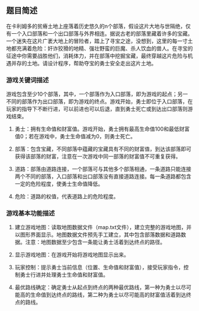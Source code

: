 ## 题目简述

在卡利姆多的贫瘠土地上座落着历史悠久的n个部落，假设这片大地与世隔绝，仅有一个入口部落和一个出口部落与外界相连。据说古老的部落里藏着许多的宝藏。一个迷失在这片广袤大地上的冒险者，踏上了寻宝之途，没想到，这里的每一寸土地都充满着危险：奸诈狡猾的地精、强壮野蛮的巨魔、杀人饮血的兽人。在寻宝的征途中你需要战胜他们，消耗体力，并在部落中挖掘宝藏，最终穿越这片危险与机遇并存的土地。请设计程序，帮助夺宝的勇士安全走出这片土地。

### 游戏关键词描述

游戏包含至少10个部落，其中，一个部落作为入口部落，即为游戏的起点；另一不同的部落作为出口部落，即为游戏的终点。游戏开始，勇士即位于入口部落，在玩家的指导下不断行进，可以前进也可以后退，直到勇士死亡或到达出口部落则游戏结束。

1)   勇士：拥有生命值和财富值。游戏开始，勇士拥有最高生命值100和最低财富值0；若在游戏中，勇士生命值减为0，则勇士死亡。

2)   部落：包含宝藏，不同部落中蕴藏的宝藏具有不同的财富值，到达该部落即可获得该部落的财富，注意在一次游戏中同一部落的财富值不可重复获得。

3)   道路：部落由道路连接，一个部落可与其他多个部落相通，一条道路只能连接两个不同的部落，入口部落和出口部落没有直接道路连接。每一条道路都包含一定的危险程度，使勇士生命值降低。

4)   危险：道路的权值，代表道路上的危险程度。

### 游戏基本功能描述

1)   建立游戏地图：读取地图数据文件（map.txt文件），建立完整的游戏地图，并以图形界面显示。地图数据文件预先手工建立，其中包含部落数据和道路数据。注意：地图数据至少包含一条能让勇士活着到达终点的路径。

2)   显示游戏地图：在游戏开始将游戏地图显示出来。

3)   玩家控制：提示勇士当前信息（位置、生命值和财富值），接受玩家指令，控制勇士行进并处理勇士生命值和财富值。

4)  最优路线确定：确定勇士从起点到终点的两种最优路线，第一种为勇士以尽可能高的生命值到达终点的路线，第二种为勇士以尽可能高的财富值活着到达终点的路线。